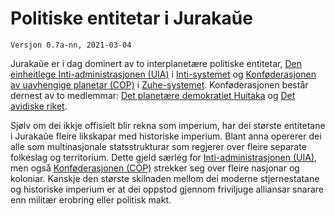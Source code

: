 # Politiske entitetar i Jurakaŭe

`Versjon 0.7a-nn, 2021-03-04`

Jurakaŭe er i dag dominert av to interplanetære politiske entitetar, [Den einheitlege Inti-administrasjonen (UIA)](inti/uia) i [Inti-systemet](inti/systemet) og [Konføderasjonen av uavhengige planetar (COP)](zuhe/cop) i [Zuhe-systemet](zuhe/systemet). Konføderasjonen består dernest av to medlemmar: [Det planetære demokratiet Huitaka](zuhe/planet-demokratiet) og [Det avidiske riket](avid-riket).

Sjølv om dei ikkje offisielt blir rekna som imperium, har dei største entitetane i Jurakaŭe fleire likskapar med historiske imperium. Blant anna opererer dei alle som multinasjonale statsstrukturar som regjerer over fleire separate folkeslag og territorium. Dette gjeld særleg for [Inti-administrasjonen (UIA)](inti/uia), men også [Konføderasjonen (COP)](zuhe/cop) strekker seg over fleire nasjonar og koloniar. Kanskje den største skilnaden mellom dei moderne stjernestatane og historiske imperium er at dei oppstod gjennom friviljuge alliansar snarare enn militær erobring eller politisk makt.
